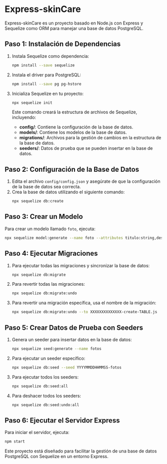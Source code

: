 # Express-skinCare

Express-skinCare es un proyecto basado en Node.js con Express y Sequelize como ORM para manejar una base de datos PostgreSQL.

## Paso 1: Instalación de Dependencias

1. Instala Sequelize como dependencia:
   ```sh
   npm install --save sequelize
   ```

2. Instala el driver para PostgreSQL:
   ```sh
   npm install --save pg pg-hstore
   ```

3. Inicializa Sequelize en tu proyecto:
   ```sh
   npx sequelize init
   ```
   
   Este comando creará la estructura de archivos de Sequelize, incluyendo:
   - **config/**: Contiene la configuración de la base de datos.
   - **models/**: Contiene los modelos de la base de datos.
   - **migrations/**: Archivos para la gestión de cambios en la estructura de la base de datos.
   - **seeders/**: Datos de prueba que se pueden insertar en la base de datos.

## Paso 2: Configuración de la Base de Datos

1. Edita el archivo `config/config.json` y asegúrate de que la configuración de la base de datos sea correcta.
2. Crea la base de datos utilizando el siguiente comando:
   ```sh
   npx sequelize db:create
   ```

## Paso 3: Crear un Modelo

Para crear un modelo llamado `foto`, ejecuta:
```sh
npx sequelize model:generate --name foto --attributes titulo:string,descripcion:string,calificacion:float,ruta:string
```

## Paso 4: Ejecutar Migraciones

1. Para ejecutar todas las migraciones y sincronizar la base de datos:
   ```sh
   npx sequelize db:migrate
   ```

2. Para revertir todas las migraciones:
   ```sh
   npx sequelize db:migrate:undo
   ```

3. Para revertir una migración específica, usa el nombre de la migración:
   ```sh
   npx sequelize db:migrate:undo --to XXXXXXXXXXXXXX-create-TABLE.js
   ```

## Paso 5: Crear Datos de Prueba con Seeders

1. Genera un seeder para insertar datos en la base de datos:
   ```sh
   npx sequelize seed:generate --name fotos
   ```

2. Para ejecutar un seeder específico:
   ```sh
   npx sequelize db:seed --seed YYYYMMDDHHMMSS-fotos
   ```

3. Para ejecutar todos los seeders:
   ```sh
   npx sequelize db:seed:all
   ```

4. Para deshacer todos los seeders:
   ```sh
   npx sequelize db:seed:undo:all
   ```

## Paso 6: Ejecutar el Servidor Express

Para iniciar el servidor, ejecuta:
```sh
npm start
```

Este proyecto está diseñado para facilitar la gestión de una base de datos PostgreSQL con Sequelize en un entorno Express.

